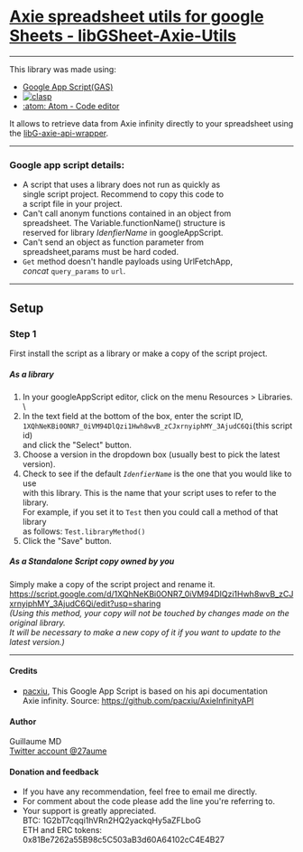 # [Axie spreadsheet utils for google Sheets - libGSheet-Axie-Utils](https://script.google.com/d/1HspaDDZnWRfyPKZBRqIehbwHFu_5ZJgbsKkl2HM4UUeVzHS4twGU61n_/edit?usp=sharing)
---
This library was made using:
  - [Google App Script(GAS)](https://developers.google.com/apps-script/)
  - [![clasp](https://img.shields.io/badge/built%20with-clasp-4285f4.svg)](https://github.com/google/clasp)
  - [:atom: Atom - Code editor](https://github.com/atom/atom)

It allows to retrieve data from Axie infinity directly to your spreadsheet using the [libG-axie-api-wrapper](../libG-axie-api-wrapper/README.md).

---
### Google app script details:
- A script that uses a library does not run as quickly as \
  single script project. Recommend to copy this code to \
  a script file in your project.
- Can't call anonym functions contained in an object from \
  spreadsheet. The Variable.functionName() structure is \
  reserved for library *IdenfierName* in googleAppScript.
- Can't send an object as function parameter from \
  spreadsheet,params must be hard coded.
- `Get` method doesn't handle payloads using UrlFetchApp, \
  *concat* `query_params` to `url`.

---
## Setup

### Step 1
First install the script as a library or make a copy of the script project.

##### As a library
1. In your googleAppScript editor, click on the menu Resources > Libraries. \
2. In the text field at the bottom of the box, enter the script ID, \
`1XQhNeKBi0ONR7_0iVM94DlQzi1Hwh8wvB_zCJxrnyiphMY_3AjudC6Qi`(this script id) \
and click the "Select" button.
3. Choose a version in the dropdown box (usually best to pick the latest version).
4. Check to see if the default *`IdenfierName`* is the one that you would like to use \
with this library. This is the name that your script uses to refer to the library. \
For example, if you set it to `Test` then you could call a method of that library \
as follows: `Test.libraryMethod()`
5. Click the "Save" button.

##### As a Standalone Script copy owned by you
Simply make a copy of the script project and rename it. \
https://script.google.com/d/1XQhNeKBi0ONR7_0iVM94DlQzi1Hwh8wvB_zCJxrnyiphMY_3AjudC6Qi/edit?usp=sharing \
*(Using this method, your copy will not be touched by changes made on the original library. \
It will be necessary to make a new copy of it if you want to update to the latest version.)*


---
#### Credits

- [pacxiu](https://github.com/pacxiu), This Google App Script is based on his api documentation \
  Axie infinity.
  Source: https://github.com/pacxiu/AxieInfinityAPI

#### Author
Guillaume MD \
[Twitter account @27aume](https://twitter.com/@27aume)

#### Donation	and feedback
- If you have any recommendation, feel free to email me directly.
- For comment about the code please add the line you're referring to.
- Your support is greatly appreciated. \
		BTC:	1G2bT7cqqi1hVRn2HQ2yackqHy5aZFLboG \
		ETH and ERC tokens:	0x81Be7262a55B98c5C503aB3d60A64102cC4E4B27
